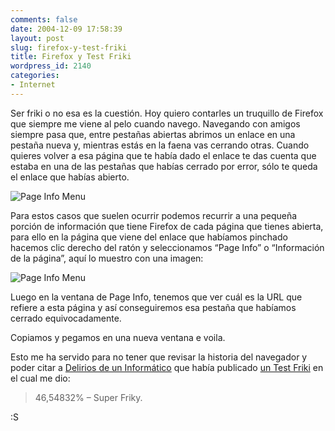 ```yaml
---
comments: false
date: 2004-12-09 17:58:39
layout: post
slug: firefox-y-test-friki
title: Firefox y Test Friki
wordpress_id: 2140
categories:
- Internet
---
```


Ser friki o no esa es la cuestión. Hoy quiero contarles un truquillo de Firefox que siempre me viene al pelo cuando navego. Navegando con amigos siempre pasa que, entre pestañas abiertas abrimos un enlace en una pestaña nueva y, mientras estás en la faena vas cerrando otras. Cuando quieres volver a esa página que te había dado el enlace te das cuenta que estaba en una de las pestañas que habías cerrado por error, sólo te queda el enlace que habías abierto.





![Page Info Menu](http://www.minid.net/images/page-info-menu.png)





Para estos casos que suelen ocurrir podemos recurrir a una pequeña porción de información que tiene Firefox de cada página que tienes abierta, para ello en la página que viene del enlace que habíamos pinchado hacemos clic derecho del ratón y seleccionamos “Page Info” o “Información de la página”, aquí lo muestro con una imagen:





![Page Info Menu](http://www.minid.net/images/page-info-window.png)





Luego en la ventana de Page Info, tenemos que ver cuál es la URL que refiere a esta página y así conseguiremos esa pestaña que habíamos cerrado equivocadamente.





Copiamos y pegamos en una nueva ventana e voila.





Esto me ha servido para no tener que revisar la historia del navegador y poder citar a [Delirios de un Informático](http://dmnet.bitacoras.com) que había publicado [un Test Friki](http://dmnet.bitacoras.com/index.php?id=6204#C6211) en el cual me dio:





> 46,54832% – Super Friky.





:S




 
